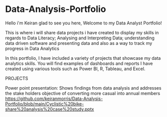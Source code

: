 # Data-Analysis-Portfolio
Hello i'm Keiran glad to see you here, Welcome to my Data Analyst Portfolio!

This is where i will share data projects i have created to display my skills in regards to Data Literacy; Analysing and Interpreting
Data; understanding data driven software and presenting data and also as a way to track my progress in Data Analytics  

In this portfolio, I have included a variety of projects that showcase my data analytics skills. You will find examples of dashboards
and reports I have created using various tools such as Power BI, R, Tableau, and Excel.

PROJECTS


Power point presentation:
Shows findings from data analysis and addresses the stake holders objective of converting more casual into annual members 
https://github.com/keiranmorris/Data-Analysis-Portfolio/blob/main/Cyclistic%20bike-share%20analysis%20case%20study.pptx

